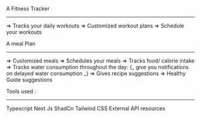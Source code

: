 A Fitness Tracker

---

=> Tracks your daily workouts
=> Customized workout plans
=> Schedule your workouts

A meal Plan

---

=> Customized meals
=> Schedules your meals
=> Tracks food/ calorie intake
=> Tracks water consumption throughout the day:
{_ give you notifications on delayed water consumption _}
=> Gives recipe suggestions
=> Healthy Guide suggestions

Tools used :

---

Typescript
Next Js
ShadCn
Tailwind CSS
External API resources
